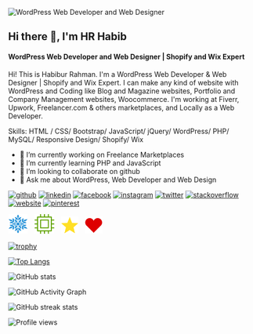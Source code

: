 ![WordPress Web Developer and Web Designer](https://media.licdn.com/dms/image/D5616AQG371rt4JXHWA/profile-displaybackgroundimage-shrink_350_1400/0/1686167862107?e=1706140800&v=beta&t=zoFwElNK7I1vK6yd2M7Ih79_KmRbbaUpPLZivHmUEE8)

## Hi there 👋, I'm HR Habib
#### WordPress Web Developer and Web Designer | Shopify and Wix Expert


Hi!
This is Habibur Rahman. I'm a WordPress Web Developer & Web Designer | Shopify and Wix Expert. 
I can make any kind of website with WordPress and Coding like Blog and Magazine websites, Portfolio and Company Management websites, Woocommerce. I'm working at Fiverr, Upwork, Freelancer.com & others marketplaces, and Locally as a Web Developer.

Skills: HTML / CSS/ Bootstrap/ JavaScript/ jQuery/ WordPress/ PHP/ MySQL/ Responsive Design/ Shopify/ Wix

- 🔭 I’m currently working on Freelance Marketplaces 
- 🌱 I’m currently learning PHP and JavaScript 
- 👯 I’m looking to collaborate on github 
- 💬 Ask me about WordPress, Web Developer and Web Design


[<img src='https://cdn.jsdelivr.net/npm/simple-icons@3.0.1/icons/github.svg' alt='github' height='40'>](https://github.com/habibcoder1)  [<img src='https://cdn.jsdelivr.net/npm/simple-icons@3.0.1/icons/linkedin.svg' alt='linkedin' height='40'>](https://www.linkedin.com/in/habibcoder/)  [<img src='https://cdn.jsdelivr.net/npm/simple-icons@3.0.1/icons/facebook.svg' alt='facebook' height='40'>](https://www.facebook.com/habibcoder1)  [<img src='https://cdn.jsdelivr.net/npm/simple-icons@3.0.1/icons/instagram.svg' alt='instagram' height='40'>](https://www.instagram.com/habibcoder/)  [<img src='https://cdn.jsdelivr.net/npm/simple-icons@3.0.1/icons/twitter.svg' alt='twitter' height='40'>](https://twitter.com/habibcoder)  [<img src='https://cdn.jsdelivr.net/npm/simple-icons@3.0.1/icons/stackoverflow.svg' alt='stackoverflow' height='40'>](https://stackoverflow.com/users/habibcoder)  [<img src='https://cdn.jsdelivr.net/npm/simple-icons@3.0.1/icons/icloud.svg' alt='website' height='40'>](https://habibcoder.com)  [<img src='https://cdn.jsdelivr.net/npm/simple-icons@3.0.1/icons/pinterest.svg' alt='pinterest' height='40'>](habibcoder)  

<a href='https://archiveprogram.github.com/'><img src='https://raw.githubusercontent.com/acervenky/animated-github-badges/master/assets/acbadge.gif' width='40' height='40'></a> <a href='https://docs.github.com/en/developers'><img src='https://raw.githubusercontent.com/acervenky/animated-github-badges/master/assets/devbadge.gif' width='40' height='40'></a> <a href='https://stars.github.com/'><img src='https://raw.githubusercontent.com/acervenky/animated-github-badges/master/assets/starbadge.gif' width='35' height='35'></a> <a href='https://docs.github.com/en/github/supporting-the-open-source-community-with-github-sponsors'><img src='https://raw.githubusercontent.com/acervenky/animated-github-badges/master/assets/sponsorbadge.gif' width='35' height='35'></a> 

[![trophy](https://github-profile-trophy.vercel.app/?username=habibcoder1)](https://github.com/ryo-ma/github-profile-trophy)

[![Top Langs](https://github-readme-stats.vercel.app/api/top-langs/?username=habibcoder1)](https://github.com/anuraghazra/github-readme-stats)

![GitHub stats](https://github-readme-stats.vercel.app/api?username=habibcoder1&show_icons=true&count_private=true)  

![GitHub Activity Graph](https://activity-graph.herokuapp.com/graph?username=habibcoder1)  

![GitHub streak stats](https://github-readme-streak-stats.herokuapp.com/?user=habibcoder1)  

![Profile views](https://gpvc.arturio.dev/habibcoder1)  
